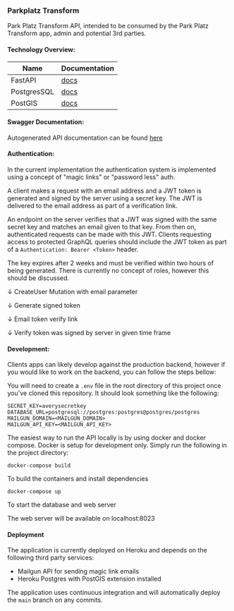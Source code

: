### Parkplatz Transform

Park Platz Transform API, intended to be consumed by the Park Platz Transform app, admin and potential 3rd parties.

#### Technology Overview:

| Name       | Documentation                                                                                 |
| ----------------- | --------------------------------------------------------------------------------------- |
| FastAPI            | [docs](https://fastapi.tiangolo.com/)                   |
| PostgresSQL        | [docs](https://www.postgresql.org/)           |
| PostGIS | [docs](https://postgis.net/documentation/)                         |

#### Swagger Documentation:

Autogenerated API documentation can be found [here](https://parkplatztransform-api.herokuapp.com/docs)

#### Authentication:

In the current implementation the authentication system is implemented using a concept of "magic links" or "password less" auth.


A client makes a request with an email address and a JWT token is generated and signed by the server using a secret key. The JWT is delivered to the email address as part of a verification link.


An endpoint on the server verifies that a JWT was signed with the same secret key and matches an email given to that key. From then on, authenticated requests can be made with this JWT. Clients requesting access to protected GraphQL queries should include the JWT token as part of a `Authentication: Bearer <Token>` header. 

The key expires after 2 weeks and must be verified within two hours of being generated. There is currently no concept of roles, however this should be discussed.

↓ CreateUser Mutation with email parameter

↓ Generate signed token

↓ Email token verify link

↓ Verify token was signed by server in given time frame


#### Development:

Clients apps can likely develop against the production backend, however if you would like to work on the backend, you can follow the steps bellow:

You will need to create a `.env` file in the root directory of this project once you've cloned this repository. It should look something like the following:

```
SECRET_KEY=averysecretkey
DATABASE_URL=postgresql://postgres:postgres@postgres/postgres
MAILGUN_DOMAIN=<MAILGUN_DOMAIN>
MAILGUN_API_KEY=<MAILGUN_API_KEY>
```

The easiest way to run the API locally is by using docker and docker compose. Docker is setup for development only.
Simply run the following in the project directory:

```shell
docker-compose build
```
To build the containers and install dependencies

```shell
docker-compose up
```
To start the database and web server

The web server will be available on localhost:8023

#### Deployment

The application is currently deployed on Heroku and depends on the following third party services:
- Mailgun API for sending magic link emails
- Heroku Postgres with PostGIS extension installed

The application uses continuous integration and will automatically deploy the `main` branch on any commits.
